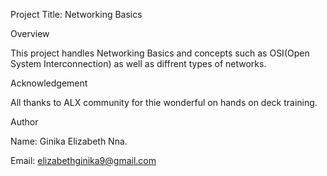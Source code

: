 Project Title: Networking Basics

Overview

This project handles Networking Basics and concepts such as OSI(Open System Interconnection) as well as diffrent types of networks.

Acknowledgement

All thanks to ALX community for thie wonderful on hands on deck training. 


Author

Name: Ginika Elizabeth Nna. 

Email: elizabethginika9@gmail.com
